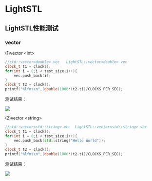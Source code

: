# LightSTL
## LightSTL性能测试

### vector
(1)vector \<int\>
```cpp
//std::vector<double> vec   LightSTL::vector<double> vec 
clock_t t1 = clock();
for(int i = 0;i < test_size;i++){
    vec.push_back(i);
}
clock_t t2 = clock();
printf("%lfms\n",(double)1000*(t2-t1)/CLOCKS_PER_SEC);
```
测试结果：

![](https://github.com/gzwl/Image/blob/master/vectortest1.png)

(2)vector \<string\>
```cpp
//std::vector<std::string> vec  LightSTL::vector<std::string> vec
clock_t t1 = clock();
for(int i = 0;i < test_size;i++){
    vec.push_back(std::string("Hello World"));
}
clock_t t2 = clock();
printf("%lfms\n",(double)1000*(t2-t1)/CLOCKS_PER_SEC);
```
测试结果：

![](https://github.com/gzwl/Image/blob/master/vectortest2.png)
